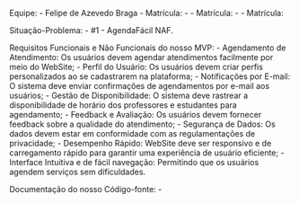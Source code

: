 Equipe:
	- Felipe de Azevedo Braga - Matrícula: 
	- 						  - Matrícula: 
	-						  - Matrícula: 
 
Situação-Problema:
	- #1 - AgendaFácil NAF.
 
Requisitos Funcionais e Não Funcionais do nosso MVP:
	- Agendamento de Atendimento: Os usuários devem agendar atendimentos facilmente por meio do WebSite;
	- Perfil do Usuário: Os usuários devem criar perfis personalizados ao se cadastrarem na plataforma;
	- Notificações por E-mail: O sistema deve enviar confirmações de agendamentos por e-mail aos usuários;
	- Gestão de Disponibilidade: O sistema deve rastrear a disponibilidade de horário dos professores e estudantes para agendamento;
	- Feedback e Avaliação: Os usuários devem fornecer feedback sobre a qualidade do atendimento;
	- Segurança de Dados: Os dados devem estar em conformidade com as regulamentações de privacidade;
	- Desempenho Rápido: WebSite deve ser responsivo e de carregamento rápido para garantir uma experiência de usuário eficiente;
	- Interface Intuitiva e de fácil navegação: Permitindo que os usuários agendem serviços sem dificuldades.
	
Documentação do nosso Código-fonte:
	- 